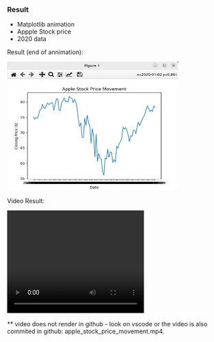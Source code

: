 ### Result
* Matplotlib animation
* Appple Stock price
* 2020 data

Result (end of annimation):

<img src='result.png' width='400px' height='300px' />

Video Result:

<video width="320" height="240" controls>
  <source src="apple_stock_price_movement.mp4" type="video/mp4">
</video>

** video does not render in github - look on vscode or the video is also 
commited in github: apple_stock_price_movement.mp4.